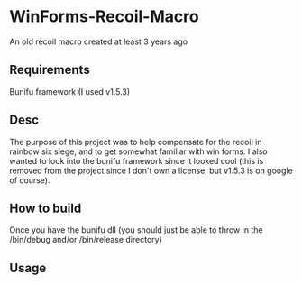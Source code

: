 # WinForms-Recoil-Macro
An old recoil macro created at least 3 years ago

## Requirements
Bunifu framework (I used v1.5.3)

## Desc
The purpose of this project was to help compensate for the recoil in rainbow six siege, and to get somewhat familiar with win forms. I also wanted to look into the bunifu framework since it looked cool (this is removed from the project since I don't own a license, but v1.5.3 is on google of course).

## How to build
Once you have the bunifu dll (you should just be able to throw in the /bin/debug and/or /bin/release directory)

## Usage

